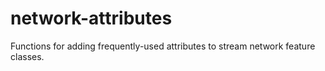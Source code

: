 # network-attributes
Functions for adding frequently-used attributes to stream network feature classes.
